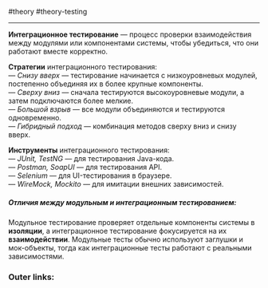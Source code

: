 #theory #theory-testing
 
---
**Интеграционное тестирование** — процесс проверки взаимодействия между модулями или компонентами системы, чтобы убедиться, что они работают вместе корректно.

**Стратегии** интеграционного тестирования:  
— *Снизу вверх* — тестирование начинается с низкоуровневых модулей, постепенно объединяя их в более крупные компоненты.  
— *Сверху вниз* — сначала тестируются высокоуровневые модули, а затем подключаются более мелкие.  
— *Большой взрыв* — все модули объединяются и тестируются одновременно.  
— *Гибридный подход* — комбинация методов сверху вниз и снизу вверх.

**Инструменты** интеграционного тестирования:  
— *JUnit, TestNG* — для тестирования Java-кода.  
— *Postman, SoapUI* — для тестирования API.  
— *Selenium* — для UI-тестирования в браузере.  
— *WireMock, Mockito* — для имитации внешних зависимостей.

##### **Отличия** между **модульным** и **интеграционным** тестированием:  

Модульное тестирование проверяет отдельные компоненты системы в **изоляции**, а интеграционное тестирование фокусируется на их **взаимодействии**. 
Модульные тесты обычно используют заглушки и мок-объекты, тогда как интеграционные тесты работают с реальными зависимостями.
### Outer links:

